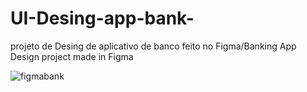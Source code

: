 # UI-Desing-app-bank-
projeto de Desing de aplicativo de banco feito no Figma/Banking App Design project made in Figma

![figmabank](https://github.com/user-attachments/assets/167b5d42-dae8-4df7-90e2-300eed66da7c)
